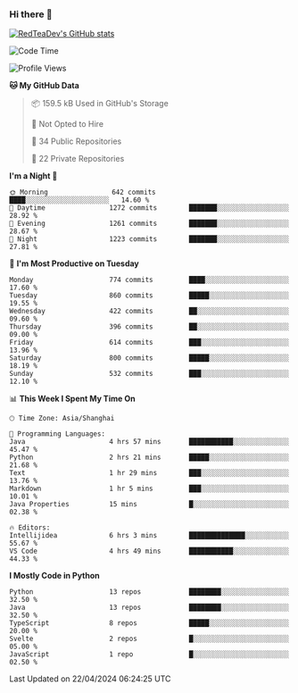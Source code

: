 ### Hi there 👋

<!--
**RedTeaDev/RedTeaDev** is a ✨ _special_ ✨ repository because its `README.md` (this file) appears on your GitHub profile.

Here are some ideas to get you started:

- 🔭 I’m currently working on ...
- 🌱 I’m currently learning ...
- 👯 I’m looking to collaborate on ...
- 🤔 I’m looking for help with ...
- 💬 Ask me about ...
- 📫 How to reach me: ...
- 😄 Pronouns: ...
- ⚡ Fun fact: ...
-->

<!--
[![wakatime](https://wakatime.com/badge/user/6b101ed0-04c0-4490-9283-eb61f2efff96.svg)](https://wakatime.com/@6b101ed0-04c0-4490-9283-eb61f2efff96)
!-->

[![RedTeaDev's GitHub stats](https://github-readme-stats.vercel.app/api?username=RedTeaDev)](https://github.com/anuraghazra/github-readme-stats)
<!--
[![willianrod's wakatime stats](https://github-readme-stats.vercel.app/api/wakatime?username=RedTeaDev)](https://github.com/anuraghazra/github-readme-stats)
!-->
<!--START_SECTION:waka-->
![Code Time](http://img.shields.io/badge/Code%20Time-2%2C155%20hrs%2051%20mins-blue)

![Profile Views](http://img.shields.io/badge/Profile%20Views-0-blue)

**🐱 My GitHub Data** 

> 📦 159.5 kB Used in GitHub's Storage 
 > 
> 🚫 Not Opted to Hire
 > 
> 📜 34 Public Repositories 
 > 
> 🔑 22 Private Repositories 
 > 
**I'm a Night 🦉** 

```text
🌞 Morning                642 commits         ████░░░░░░░░░░░░░░░░░░░░░   14.60 % 
🌆 Daytime                1272 commits        ███████░░░░░░░░░░░░░░░░░░   28.92 % 
🌃 Evening                1261 commits        ███████░░░░░░░░░░░░░░░░░░   28.67 % 
🌙 Night                  1223 commits        ███████░░░░░░░░░░░░░░░░░░   27.81 % 
```
📅 **I'm Most Productive on Tuesday** 

```text
Monday                   774 commits         ████░░░░░░░░░░░░░░░░░░░░░   17.60 % 
Tuesday                  860 commits         █████░░░░░░░░░░░░░░░░░░░░   19.55 % 
Wednesday                422 commits         ██░░░░░░░░░░░░░░░░░░░░░░░   09.60 % 
Thursday                 396 commits         ██░░░░░░░░░░░░░░░░░░░░░░░   09.00 % 
Friday                   614 commits         ███░░░░░░░░░░░░░░░░░░░░░░   13.96 % 
Saturday                 800 commits         █████░░░░░░░░░░░░░░░░░░░░   18.19 % 
Sunday                   532 commits         ███░░░░░░░░░░░░░░░░░░░░░░   12.10 % 
```


📊 **This Week I Spent My Time On** 

```text
🕑︎ Time Zone: Asia/Shanghai

💬 Programming Languages: 
Java                     4 hrs 57 mins       ███████████░░░░░░░░░░░░░░   45.47 % 
Python                   2 hrs 21 mins       █████░░░░░░░░░░░░░░░░░░░░   21.68 % 
Text                     1 hr 29 mins        ███░░░░░░░░░░░░░░░░░░░░░░   13.76 % 
Markdown                 1 hr 5 mins         ███░░░░░░░░░░░░░░░░░░░░░░   10.01 % 
Java Properties          15 mins             █░░░░░░░░░░░░░░░░░░░░░░░░   02.38 % 

🔥 Editors: 
Intellijidea             6 hrs 3 mins        ██████████████░░░░░░░░░░░   55.67 % 
VS Code                  4 hrs 49 mins       ███████████░░░░░░░░░░░░░░   44.33 % 
```

**I Mostly Code in Python** 

```text
Python                   13 repos            ████████░░░░░░░░░░░░░░░░░   32.50 % 
Java                     13 repos            ████████░░░░░░░░░░░░░░░░░   32.50 % 
TypeScript               8 repos             █████░░░░░░░░░░░░░░░░░░░░   20.00 % 
Svelte                   2 repos             █░░░░░░░░░░░░░░░░░░░░░░░░   05.00 % 
JavaScript               1 repo              █░░░░░░░░░░░░░░░░░░░░░░░░   02.50 % 
```




 Last Updated on 22/04/2024 06:24:25 UTC
<!--END_SECTION:waka-->


